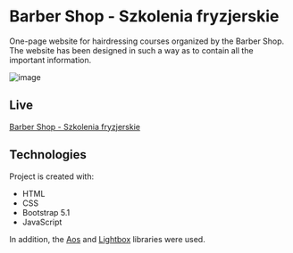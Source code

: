 # Barber Shop - Szkolenia fryzjerskie

One-page website for hairdressing courses organized by the Barber Shop. The website has been designed in such a way as to contain all the important information.

![image](https://user-images.githubusercontent.com/83421940/165936017-e7bf1f9d-4df1-40c0-8142-88a457cca583.png)

## Live

[Barber Shop - Szkolenia fryzjerskie](https://kacber.github.io/Barber-Shop---Szkolenia-fryzjerskie/)

## Technologies

Project is created with:

* HTML
* CSS
* Bootstrap 5.1
* JavaScript

In addition, the [Aos](https://github.com/michalsnik/aos) and [Lightbox](https://github.com/lokesh/lightbox2) libraries were used.
